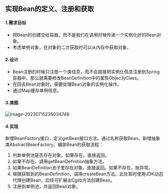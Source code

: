 ## 实现Bean的定义、注册和获取

#### 1.需求目标

- 把Bean的创建交给容器，而不是我们在调用时候传递一个实例化好的Bean对象。
- 考虑单例对象，在对象的二次获取时可以从内存中获取对象。

#### 2.设计

- Bean注册的时候只注册一个类信息，而不会直接把实例化信息注册到Spring容器中。那么就需要修改BeanDefinition中的属性Objec为Class。
- 在回去Bean对象时，需要处理Bean对象的实例化操作。
- 通过Map缓存单例信息。

#### 3.类图

![image-20230715235034748](Spring-IOC第二章.assets/image-20230715235034748.png)

#### 4.实现

新增BeanFactory接口，定义getBean接口方法，通过名称获取Bean。新增抽象类AbstractBeanFactory，编排Bean的获取流程：

1. 判断单例池是否存在对象，如果存在，直接返回。
2. 如果不存在，调用getBeanDefinition抽象方法。
3. 如果BeanDefinition池子里存在对象，直接返回。如果不存在，抛异常。
4. 根据获取到的BeanDefinition，调用createBean方法。此处暂时使用JDK动态代理创建Bean，后续可扩展出Cglib方法创建Bean。
5. 注册到单例池，并返回Bean对象。

